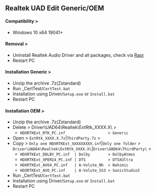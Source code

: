 ## Realtek UAD Edit Generic/OEM
#### Compatibility >
- Windows 10 x64 19041+
#### Removal >
- Uninstall Realtek Audio Driver and all packages, check via [Rapr][DriverStoreExplorer]
- Restart PC
#### Installation Generic >
- Unzip the archive .7z(Zstandard)
- Run _CertTest/`CertTest.bat`
- Installation using Driver/`Setup.exe` or `Install.bat`
- Restart PC
#### Installation OEM >
- Unzip the archive .7z(Zstandard)
- Delete > Driver\UAD64\Realtek\ExtRtk_XXXX.X\ >
  - `HDXRTKExt_RTK_PC.inf                   > Generic`
- Open   > `ExtRtk_XXXX.X.7z`|`ThirdParty.7z` >
- Copy   > `Only one HDXRTKExt_XXXXXXXXX.inf`|`Only one folder` > `Driver\UAD64\Realtek\ExtRtk_XXXX.X\`|`Driver\UAD64\ThirdParty\` >
  - `HDXRTKExt_DOLBY_PC.inf  | Dolby        > DolbyAtmos`
  - `HDXRTKExt_XPERI4_PC.inf | DTS          > DTSXUltra`
  - `HDXRTKExt_AVO4_PC.inf   | A-Volute_Nh  > Nahimic`
  - `HDXRTKExt_AVO_PC.inf    | A-Volute_SS3 > SonicStudio3`
- Run _CertTest/`CertTest.bat`
- Installation using Driver/`Setup.exe` or `Install.bat`
- Restart PC

[DriverStoreExplorer]: https://github.com/lostindark/DriverStoreExplorer
